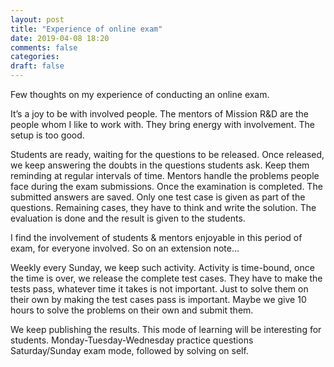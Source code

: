 ```yaml
---
layout: post
title: "Experience of online exam"
date: 2019-04-08 18:20
comments: false
categories:
draft: false
---
```


Few thoughts on my experience of conducting an online exam.

It’s a joy to be with involved people. The mentors of Mission R&D are the people whom I like to work with. They bring energy with involvement. The setup is too good.

Students are ready, waiting for the questions to be released.
Once released, we keep answering the doubts in the questions students ask.
Keep them reminding at regular intervals of time.
Mentors handle the problems people face during the exam submissions.
Once the examination is completed. The submitted answers are saved.
Only one test case is given as part of the questions. Remaining cases, they have to think and write the solution.
The evaluation is done and the result is given to the students.

I find the involvement of students & mentors enjoyable in this period of exam, for everyone involved. So on an extension note…

Weekly every Sunday, we keep such activity. Activity is time-bound, once the time is over, we release the complete test cases. They have to make the tests pass, whatever time it takes is not important. Just to solve them on their own by making the test cases pass is important. Maybe we give 10 hours to solve the problems on their own and submit them.

We keep publishing the results. This mode of learning will be interesting for students.
Monday-Tuesday-Wednesday practice questions Saturday/Sunday exam mode, followed by solving on self.
